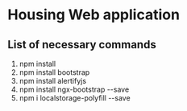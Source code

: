 # Housing Web application

## List of necessary commands
1. npm install
2. npm install bootstrap
3. npm install alertifyjs
4. npm install ngx-bootstrap --save
5. npm i localstorage-polyfill --save
